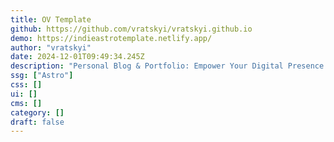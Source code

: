 ```yaml
---
title: OV Template
github: https://github.com/vratskyi/vratskyi.github.io
demo: https://indieastrotemplate.netlify.app/
author: "vratskyi"
date: 2024-12-01T09:49:34.245Z
description: "Personal Blog & Portfolio: Empower Your Digital Presence."
ssg: ["Astro"]
css: []
ui: []
cms: []
category: []
draft: false
---
```

